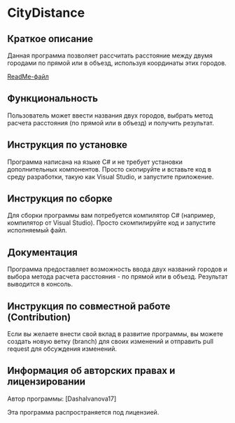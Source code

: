 # CityDistance
<h2>Краткое описание</h2>
<p>Данная программа позволяет рассчитать расстояние между двумя городами по прямой или в объезд, используя координаты этих городов.</p>
<a href="https://github.com/DashaIvanova17/CityDistance/blob/master/README.md">ReadMe-файл</a>
<h2>Функциональность</h2>
<p>Пользователь может ввести названия двух городов, выбрать метод расчета расстояния (по прямой или в объезд) и получить результат.</p>

<h2>Инструкция по установке</h2>
<p>Программа написана на языке C# и не требует установки дополнительных компонентов. Просто скопируйте и вставьте код в среду разработки, такую как Visual Studio, и запустите приложение.</p>

<h2>Инструкция по сборке</h2>
<p>Для сборки программы вам потребуется компилятор C# (например, компилятор от Visual Studio). Просто скомпилируйте код и запустите исполняемый файл.</p>

<h2>Документация</h2>
<p>Программа предоставляет возможность ввода двух названий городов и выбора метода расчета расстояния - по прямой или в объезд. Результат выводится в консоль.</p>

<h2>Инструкция по совместной работе (Contribution)</h2>
<p>Если вы желаете внести свой вклад в развитие программы, вы можете создать новую ветку (branch) для своих изменений и отправить pull request для обсуждения изменений.</p>

<h2>Информация об авторских правах и лицензировании</h2>
<p>Автор программы: [DashaIvanova17]</p>
<p>Эта программа распространяется под лицензией.</p>
